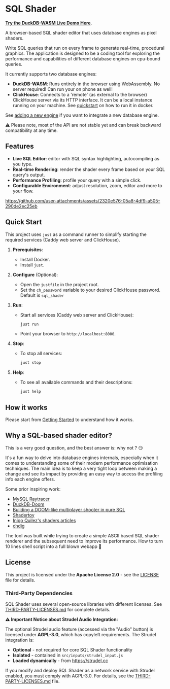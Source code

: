 # SQL Shader

**[Try the DuckDB-WASM Live Demo Here](https://dmkskd.github.io/sql-shader/)**.

A browser-based SQL shader editor that uses database engines as pixel shaders.


Write SQL queries that run on every frame to generate real-time, procedural graphics. The application is designed to be a coding tool for exploring the performance and capabilities of different database engines on cpu-bound queries.


It currently supports two database engines:
*   **DuckDB-WASM**: Runs entirely in the browser using WebAssembly. No server required! Can run your on phone as well!
*   **ClickHouse**: Connects to a 'remote' (as external to the browser) ClickHouse server via its HTTP interface. It can be a local instance running on your machine. See [quickstart](#quick-start-recommended) on how to run it in docker.

See [adding a new engine](docs/adding_a_new_engine.md) if you want to integrate a new database engine.

⚠️ Please note, most of the API are not stable yet and can break backward compatibility at any time.

## Features

*   **Live SQL Editor**: editor with SQL syntax highlighting, autocompiling as you type.
*   **Real-time Rendering**: render the shader every frame based on your SQL query's output.
*   **Performance Profiling**: profile your query with a simple click.
*   **Configurable Environment**: adjust resolution, zoom, editor and more to your flow.

https://github.com/user-attachments/assets/2320e576-05a8-4df9-a505-290de2ec25eb

## Quick Start

This project uses `just` as a command runner to simplify starting the required services (Caddy web server and ClickHouse).

1.  **Prerequisites**:
    *   Install Docker.
    *   Install `just`.

2.  **Configure** (Optional):
    *   Open the `justfile` in the project root.
    *   Set the `ch_password` variable to your desired ClickHouse password. Default is `sql_shader`

3.  **Run**:
    *   Start all services (Caddy web server and ClickHouse):
        ```bash
        just run
        ```
    *   Point your browser to `http://localhost:8000`.

4.  **Stop**:
    *   To stop all services:
        ```bash
        just stop
        ```

5.  **Help**:
    *   To see all available commands and their descriptions:
        ```bash
        just help
        ```
## How it works

Please start from [Getting Started](docs/getting_started.md) to understand how it works.

## Why a SQL-based shader editor?

This is a very good question, and the best answer is: why not ? 😏

It's a fun way to delve into database engines internals, especially when it comes to understanding some of their modern performance optimisation techniques.
The main idea is to keep a very tight loop between making a change and see its impact by providing an easy way to access the profiling info each engine offers.

Some prior inspiring work:
- [MySQL Raytracer](https://www.pouet.net/prod.php?which=83222)
- [DuckDB-Doom](https://github.com/patricktrainer/duckdb-doom)
- [Building a DOOM-like multiplayer shooter in pure SQL](https://cedardb.com/blog/doomql/)
- [Shadertoy](https://www.shadertoy.com/)
- [Inigo Quilez's shaders articles](https://iquilezles.org/articles/)
- [chdig](https://github.com/azat/chdig)

The tool was built while trying to create a simple ASCII based SQL shader renderer and the subsequent need to improve its performance.
How to turn 10 lines shell script into a full blown webapp 🤦

## License

This project is licensed under the **Apache License 2.0** - see the [LICENSE](LICENSE) file for details.

### Third-Party Dependencies

SQL Shader uses several open-source libraries with different licenses. See [THIRD-PARTY-LICENSES.md](THIRD-PARTY-LICENSES.md) for complete details.

**⚠️ Important Notice about Strudel Audio Integration:**

The optional Strudel audio feature (accessed via the "Audio" button) is licensed under **AGPL-3.0**, which has copyleft requirements. The Strudel integration is:
- **Optional** - not required for core SQL Shader functionality
- **Isolated** - contained in `src/inputs/strudel_input.js`
- **Loaded dynamically** - from https://strudel.cc

If you modify and deploy SQL Shader as a network service with Strudel enabled, you must comply with AGPL-3.0. For details, see the [THIRD-PARTY-LICENSES.md](THIRD-PARTY-LICENSES.md) file.
